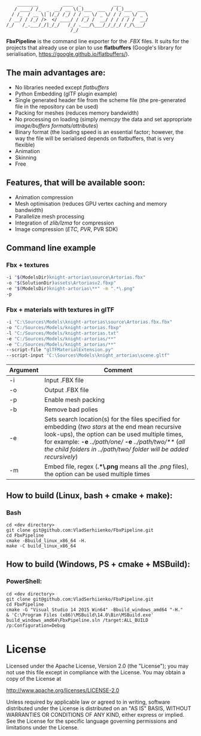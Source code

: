 ```
    ________         ____  _            ___          
   / ____/ /_  _  __/ __ \(_)___  ___  / (_)___  ___ 
  / /_  / __ \| |/_/ /_/ / / __ \/ _ \/ / / __ \/ _ \
 / __/ / /_/ />  </ ____/ / /_/ /  __/ / / / / /  __/
/_/   /_.___/_/|_/_/   /_/ .___/\___/_/_/_/ /_/\___/ 
                        /_/                          
```

**FbxPipeline** is the command line exporter for the *.FBX* files. It suits for the projects that already use or plan to use **flatbuffers** (Google's library for serialisation, https://google.github.io/flatbuffers/).

## The main advantages are:
 - No libraries needed except *flatbuffers*
 - Python Embedding (glTF plugin example)
 - Single generated header file from the scheme file (the pre-generated file in the repository can be used)
 - Packing for meshes (reduces memory bandwidth)
 - No processing on loading (simply *memcpy* the data and set appropriate *image/buffers formats/attributes*)
 - Binary format (the loading speed is an essential factor; however, the way the file will be serialised depends on flatbuffers, that is very flexible)
 - Animation
 - Skinning
 - Free

## Features, that will be available soon:
 - Animation compression
 - Mesh optimisation (reduces GPU vertex caching and memory bandwidth)
 - Parallelize mesh processing
 - Integration of *zlib/lzma* for compression
 - Image compression (*ETC, PVR*, PVR SDK)

## Command line example
### Fbx + textures 
```sh
-i "$(ModelsDir)knight-artorias\source\Artorias.fbx"
-o "$(SolutionDir)assets\Artoriasv2.fbxp"
-e "$(ModelsDir)knight-artorias\**" -m ".*\.png"
-p
```
### Fbx + materials with textures in glTF
```sh
-i "C:\Sources\Models\knight-artorias\source\Artorias.fbx.fbx"
-o "C:/Sources/Models/knight-artorias.fbxp"
-l "C:/Sources/Models/knight-artorias.txt"
-e "C:/Sources/Models/knight-artorias/**"
-e "C:/Sources/Models/knight_artorias/**"
--script-file "glTFMaterialExtension.py"
--script-input "C:\Sources\Models\knight_artorias\scene.gltf"
```
|Argument|Comment|
|--------|-------|
|-i|Input .FBX file|
|-o|Output .FBX file|
|-p|Enable mesh packing|
|-b|Remove bad polies|
|-e|Sets search location(s) for the files specified for embedding (*two stars* at the end mean recursive look-ups), the option can be used multiple times, for example: **-e** *../path/one/* **-e** *../path/two/\*\** (*all the child folders in ../path/two/ folder will be added recursively*)|
|-m|Embed file, regex (**.\*\\.png** means all the *.png* files), the option can be used multiple times|

## How to build (Linux, bash + cmake + make):

### Bash
```
cd <dev directory>
git clone git@github.com:VladSerhiienko/FbxPipeline.git
cd FbxPipeline
cmake -Bbuild_linux_x86_64 -H.
make -C build_linux_x86_64

```

## How to build (Windows, PS + cmake + MSBuild): 

### PowerShell:
```
cd <dev directory>
git clone git@github.com:VladSerhiienko/FbxPipeline.git
cd FbxPipeline
cmake -G "Visual Studio 14 2015 Win64" -Bbuild_windows_amd64 "-H."
& 'C:\Program Files (x86)\MSBuild\14.0\Bin\MSBuild.exe' build_windows_amd64\FbxPipeline.sln /target:ALL_BUILD /p:Configuration=Debug

```

# License
Licensed under the Apache License, Version 2.0 (the "License"); you may not
use this file except in compliance with the License. You may obtain a copy of
the License at

<http://www.apache.org/licenses/LICENSE-2.0>

Unless required by applicable law or agreed to in writing, software
distributed under the License is distributed on an "AS IS" BASIS, WITHOUT
WARRANTIES OR CONDITIONS OF ANY KIND, either express or implied. See the
License for the specific language governing permissions and limitations under
the License.
